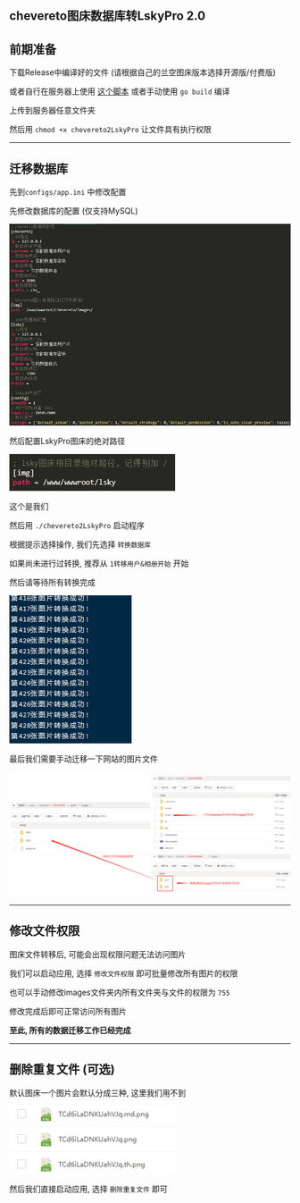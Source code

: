 ## chevereto图床数据库转LskyPro 2.0

## 前期准备

下载Release中编译好的文件 (请根据自己的兰空图床版本选择开源版/付费版)

或者自行在服务器上使用 [这个脚本](script/build.sh) 或者手动使用 `go build` 编译

上传到服务器任意文件夹

然后用 `chmod +x chevereto2LskyPro` 让文件具有执行权限

---
## 迁移数据库

先到`configs/app.ini` 中修改配置

先修改数据库的配置 (仅支持MySQL)

![image](./images/01.png)

然后配置LskyPro图床的绝对路径

![image](./images/02.png)

这个是我们

然后用 `./chevereto2LskyPro` 启动程序

根据提示选择操作, 我们先选择 `转换数据库`

如果尚未进行过转换, 推荐从 `1转移用户&相册开始` 开始

然后请等待所有转换完成

![image](./images/03.png)

最后我们需要手动迁移一下网站的图片文件

![image](./images/04.png)

---
## 修改文件权限

图床文件转移后, 可能会出现权限问题无法访问图片

我们可以启动应用, 选择 `修改文件权限` 即可批量修改所有图片的权限

也可以手动修改images文件夹内所有文件夹与文件的权限为 `755`

修改完成后即可正常访问所有图片

**至此, 所有的数据迁移工作已经完成**

---
## 删除重复文件 (可选)

默认图床一个图片会默认分成三种, 这里我们用不到

![image](./images/05.png)

然后我们直接启动应用, 选择 `删除重复文件` 即可
